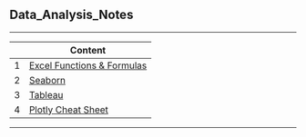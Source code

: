 ## Data_Analysis_Notes

***
||Content|
|---|---|
|1|[Excel Functions & Formulas](https://github.com/achannaung/Data_Analysis/tree/main/Excel)|
|2|[Seaborn](https://github.com/achannaung/Data_Analysis/tree/main/Seaborn)|
|3|[Tableau](https://github.com/achannaung/Data_Analysis/blob/main/MIMU_Tableau2021_UserManual_Jan2022.pdf)|
|4|[Plotly Cheat Sheet](https://github.com/achannaung/Data_Analysis/blob/main/python_cheat_sheet.pdf)|
***
